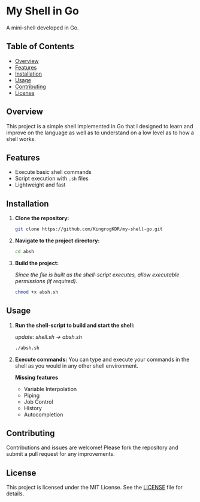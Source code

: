 # My Shell in Go

A mini-shell developed in Go.

## Table of Contents
- [Overview](#overview)
- [Features](#features)
- [Installation](#installation)
- [Usage](#usage)
- [Contributing](#contributing)
- [License](#license)

## Overview
This project is a simple shell implemented in Go that I designed to learn and improve on the language as well as to understand on a low level as to how a shell works.

## Features
- Execute basic shell commands
- Script execution with `.sh` files
- Lightweight and fast

## Installation
1. **Clone the repository:**
    ```sh
    git clone https://github.com/KingrogKDR/my-shell-go.git
    ```
2. **Navigate to the project directory:**
    ```sh
    cd absh
    ```
3. **Build the project:**
   
    *Since the file is built as the shell-script executes, allow executable permissions (if required).*
    ```sh
    chmod +x absh.sh
    ```

## Usage
1. **Run the shell-script to build and start the shell:**

    *update: shell.sh -> absh.sh*
    ```sh
    ./absh.sh
    ```
2. **Execute commands:**
    You can type and execute your commands in the shell as you would in any other shell environment.


    **Missing features**

   - Variable Interpolation
   - Piping
   - Job Control
   - History
   - Autocompletion
     
## Contributing
Contributions and issues are welcome! Please fork the repository and submit a pull request for any improvements.

## License
This project is licensed under the MIT License. See the [LICENSE](LICENSE.txt) file for details.
